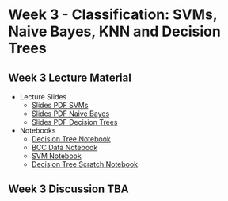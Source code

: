 # Week 3 - Classification: SVMs, Naive Bayes, KNN and Decision Trees

## Week 3 Lecture Material
- Lecture Slides
    - [Slides PDF SVMs](https://drive.google.com/file/d/1-VgctP2ZEl3_yDXrJtMPHj7WtfnaGTPf/view?usp=sharing)
    - [Slides PDF Naive Bayes](https://drive.google.com/file/d/1xgemXzQeDRfBVJZzQSg1n0UJnRIyACKF/view?usp=sharing)
    - [Slides PDF Decision Trees](https://drive.google.com/file/d/1MwscOwtQ7eePDK3WpS4TB5DjkIxn0rdt/view?usp=sharing)
- Notebooks
    - [Decision Tree Notebook](https://colab.research.google.com/drive/1OptVsB2DknM0rG3sQdZ-BIz7Vseu5fum?usp=sharing)
    - [BCC Data Notebook](https://colab.research.google.com/drive/1ksEGL7SJ_wutCIyPYx7Loe5EPdOij6dJ?usp=sharing)
    - [SVM Notebook](https://colab.research.google.com/drive/1dJ7MmruKZAhBEYyUvh63IRHo5XWEHUO2?usp=sharing)
    - [Decision Tree Scratch Notebook](https://colab.research.google.com/drive/1PKweOlRDaFI8GZ222odxu2pztfsBV98l?usp=sharing)
## Week 3 Discussion TBA
<!--
- [Slides](https://drive.google.com/file/d/1tVfwSoBPsZyJgLUVCXj_-iOBfl4G-1VE/view?usp=sharing)
- [Notebook](https://colab.research.google.com/drive/1PefCFZWEqd_QVf1eiLq0z_AChuLAKJgB?usp=sharing)
## Week 6 Discussion
- [Slides](https://drive.google.com/file/d/1N4fftaTgRtvIUT8AB_mEvSQ66L-IPPUL/view?usp=sharing)
- [Notebook](https://colab.research.google.com/drive/1kvchM4D-DhNNWZskUXtHevabqqMRey_0?usp=sharing)
